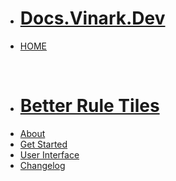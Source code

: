 * # [**Docs.Vinark.Dev**](/#/./)  <!-- {docsify-ignore} -->
* [HOME](./)

<br>

* # [**Better Rule Tiles**](/#/./better-rule-tiles/index) <!-- {docsify-ignore} -->
* [About](./better-rule-tiles/index)
* [Get Started](./better-rule-tiles/get-started)
* [User Interface](./better-rule-tiles/user-interface)
* [Changelog](./better-rule-tiles/changelog)

<br>

<!--
* # **Social Links**
* [Discord](https://discord.gg/DKpbVKk)
* [Youtube](https://www.youtube.com/channel/UCo-V8qAlHZWFRkUDCtc0cyQ)
* [Twitter](https://twitter.com/VinarkDev)
* [Itch.io](https://vinarkgames.itch.io/)
* [Google Play](https://play.google.com/store/apps/developer?id=Vinark+Games)
* [Website](https://vinark.dev/)
-->